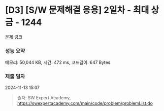# [D3] [S/W 문제해결 응용] 2일차 - 최대 상금 - 1244 

[문제 링크](https://swexpertacademy.com/main/code/problem/problemDetail.do?contestProbId=AV15Khn6AN0CFAYD) 

### 성능 요약

메모리: 50,044 KB, 시간: 472 ms, 코드길이: 647 Bytes

### 제출 일자

2024-11-13 15:07



> 출처: SW Expert Academy, https://swexpertacademy.com/main/code/problem/problemList.do